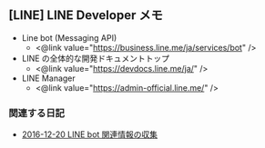 ## [LINE] LINE Developer メモ


* Line bot (Messaging API)
  * <@link value="https://business.line.me/ja/services/bot" />
* LINE の全体的な開発ドキュメントトップ
  * <@link value="https://devdocs.line.me/ja/" />
* LINE Manager
  * <@link value="https://admin-official.line.me/" />



### 関連する日記


* [2016-12-20 LINE bot 関連情報の収集](https://igapyon.github.io/diary/2016/ig161220.html)


